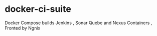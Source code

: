 # docker-ci-suite
Docker Compose builds Jenkins , Sonar Quebe and Nexus Containers , Fronted by Ngnix
